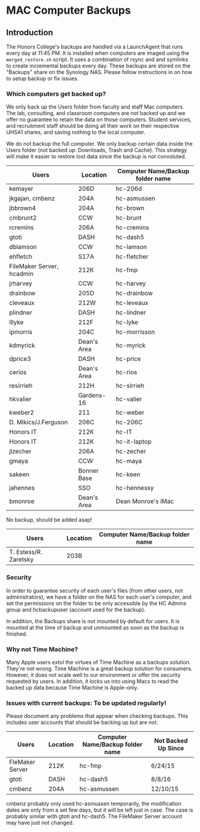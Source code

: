 # MAC Computer Backups

## Introduction
The Honors College's backups are handled via a LaunchAgent that runs every day at 11:45 PM. It is installed when computers are imaged using the `merged_restore.sh` script. It uses a combination of rsync and and symlinks to create incremental backups every day. These backups are stored on the "Backups" share on the Synology NAS. Please follow instructions in on how to setup backup or fix issues.

### Which computers get backed up?
We only back up the Users folder from faculty and staff Mac computers. The lab, consulting, and classroom computers are not backed up and we offer no guarantee to retain the data on those computers. Student services, and recruitment staff should be doing all their work on their respective UHSA1 shares, and saving nothing to the local computer.

We do not backup the full computer. We only backup certain data inside the Users folder (not backed up: Downloads, Trash and Cache). This strategy will make it easier to restore lost data since the backup is not convoluted.

| Users| Location | Computer Name/Backup folder name |
| --- | --- | --- |
| kemayer | 206D | hc-206d |
| jkgajan, cmbenz | 204A | hc-asmussen |
| jbbrown4 | 204A | hc-brown |
| cmbrunt2 | CCW | hc-brunt |
| rcremins | 206A | hc-cremins |
| gtoti | DASH | hc-dash5 |
| dblamson | CCW | hc-lamson |
| ehfletch | S17A | hc-fletcher |
| FileMaker Server, hcadmin | 212K | hc-fmp |
| jrharvey | CCW | hc-harvey |
| drainbow | 205D | hc-drainbow |
| cleveaux | 212W | hc-leveaux |
| plindner | DASH | hc-lindner |
| lllyke | 212F | hc-lyke |
| ipmorris | 204C | hc-morrisson |
| kdmyrick | Dean's Area | hc-myrick |
| dprice3 | DASH | hc-price |
| cerios | Dean's Area | hc-rios |
| resirrieh | 212H | hc-sirrieh |
| hkvalier | Gardens-16 | hc-valier |
| kweber2 | 211 | hc-weber |
| D. Mikics/J.Ferguson | 206C | hc-206C |
| Honors IT | 212K | hc-IT |
| Honors IT | 212K | hc-it-laptop |
| jlzecher | 206A | hc-zecher |
| gmaya | CCW | hc-maya |
| sakeen | Bonner Base | hc-keen |
| jahennes | SSO | hc-hennessy |
| bmonroe | Dean's Area | Dean Monroe's iMac |

No backup, should be added asap!

| Users                         | Location    | Computer Name/Backup folder name |
|-------------------------------|-------------|-------------------------------------|
| T. Estess/R. Zaretsky         | 203B        |                                     |

### Security
In order to guarantee security of each user's files (from other users, not administrators), we have a folder on the NAS for each user's computer, and set the permissions on the folder to be only accessible by the HC Admins group and hcbackupuser (account used for the backup).

In addition, the Backups share is not mounted by default for users. It is mounted at the time of backup and unmounted as soon as the backup is finished.

### Why not Time Machine?
Many Apple users extol the virtues of Time Machine as a backups solution. They're not wrong. Time Machine is a great backup solution for consumers. However, it does not scale well to our environment or offer the security requested by users. In addition, it locks us into using Macs to read the backed up data because Time Machine is Apple-only.

### Issues with current backups: To be updated regularly!

Please document any problems that appear when checking backups. This includes user accounts that should be backing up but are not.  

| Users                         | Location    | Computer Name/Backup folder name | Not Backed Up Since |
|-------------------------------|-------------|-------------------------------------|----------------------|
| FleMaker Server               | 212K        | hc-fmp                              | 6/24/15              |
| gtoti                         | DASH        | hc-dash5                            | 8/8/16               |
| cmbenz                        | 204A        | hc-asmussen                         | 12/10/15             |

cmbenz probably only used hc-asmussen temporarily, the modification dates are only from a set few days, but it will be left just in case. The case is probably similar with gtoti and hc-dash5.  The FileMaker Server account may have just not changed.
